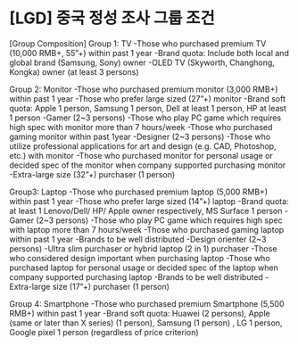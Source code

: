 # [LGD] 중국 정성 조사 그룹 조건


[Group Composition]
Group 1: TV 
-Those who purchased premium TV (10,000 RMB+, 55”+) within past 1 year
-Brand quota: Include both local and global brand (Samsung, Sony) owner
-OLED TV (Skyworth, Changhong, Kongka) owner (at least 3 persons)

Group 2: Monitor
-Those who purchased premium monitor (3,000 RMB+) within past 1 year
-Those who prefer large sized (27”+) monitor
-Brand soft quota: Apple 1 person, Samsung 1 person, Dell at least 1 person, HP at least 1 person
-Gamer (2~3 persons)
-Those who play PC game which requires high spec with monitor more than 7 hours/week
-Those who purchased gaming monitor within past 1year
-Designer (2~3 persons)
-Those who utilize professional applications for art and design (e.g. CAD, Photoshop, etc.) with monitor
-Those who purchased monitor for personal usage or decided spec of the monitor when company supported purchasing monitor
-Extra-large size (32”+) purchaser (1 person)

Group3: Laptop
-Those who purchased premium laptop (5,000 RMB+) within past 1 year
-Those who prefer large sized (14”+) laptop
-Brand quota: at least 1 Lenovo/Dell/ HP/ Apple owner respectively, MS Surface 1 person
-Gamer (2~3 persons)
-Those who play PC game which requires high spec with laptop more than 7 hours/week
-Those who purchased gaming laptop within past 1 year
-Brands to be well distributed
-Design orienter (2~3 persons)
-Ultra slim purchaser or hybrid laptop (2 in 1) purchaser
-Those who considered design important when purchasing laptop
-Those who purchased laptop for personal usage or decided spec of the laptop when company supported purchasing laptop
-Brands to be well distributed
-Extra-large size (17”+) purchaser (1 person)

Group 4: Smartphone 
-Those who purchased premium Smartphone (5,500 RMB+) within past 1 year
-Brand soft quota: Huawei (2 persons), Apple (same or later than X series) (1 person), Samsung (1 person) , LG 1 person, Google pixel 1 person (regardless of price criterion) 
